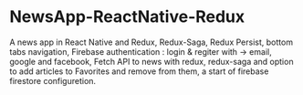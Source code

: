 # NewsApp-ReactNative-Redux

A news app in React Native and Redux, Redux-Saga, Redux Persist, bottom tabs navigation,
Firebase authentication : login & regiter with -> email, google and facebook,
Fetch API to news with redux, redux-saga and option to add articles to Favorites and remove from them,
a start of firebase firestore configuretion.
